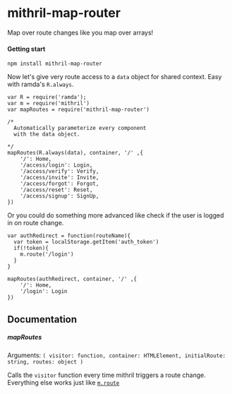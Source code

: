 # mithril-map-router
Map over route changes like you map over arrays!


#### Getting start

`npm install mithril-map-router`

Now let's give very route access to a `data` object for shared context.
Easy with ramda's `R.always`.

```
var R = require('ramda');
var m = require('mithril')
var mapRoutes = require('mithril-map-router')

/*
  Automatically parameterize every component
  with the data object.
  
*/
mapRoutes(R.always(data), container, '/' ,{
	'/': Home,
	'/access/login': Login, 
	'/access/verify': Verify, 
	'/access/invite': Invite, 
	'/access/forgot': Forgot, 
	'/access/reset': Reset, 
	'/access/signup': SignUp, 
})
```

Or you could do something more advanced like check if the user is logged in on route change.

```
var authRedirect = function(routeName){
  var token = localStorage.getItem('auth_token')
  if(!token){
    m.route('/login')
  }
}

mapRoutes(authRedirect, container, '/' ,{
	'/': Home,
	'/login': Login
})
```

## Documentation

##### mapRoutes

Arguments: `( visitor: function, container: HTMLElement, initialRoute: string, routes: object )`

Calls the `visitor` function every time mithril triggers a route change.  Everything else works just like [`m.route`](https://lhorie.github.io/mithril/mithril.route.html)

